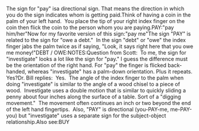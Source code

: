 The sign for "pay" isa directional sign. That means the direction in which you do the sign 
indicates whom is getting paid.Think of having a coin in the palm of your left hand.  You place the tip
of your right index finger on the coin then flick the coin to the
person whom you are paying.PAY:"pay him/her"Now for my favorite version of this sign:"pay me"The sign "PAY" is related to the sign for "owe a debt."  In 
the sign "debt" or "owe" the index finger jabs the palm twice as if saying, "Look, it says right
here that you owe me money!"DEBT / OWE:NOTES:Question from Scott:  To me, the sign for "investigate" looks a lot like 
the sign for "pay." I guess the difference must be the orientation of the right hand. For 
"pay" the finger is flicked back-handed, whereas "investigate" has a palm-down 
orientation. Plus it repeats. Yes?Dr. Bill replies:  Yes.  The angle of the index finger to the palm 
when doing "investigate" is similar to the angle of a wood chisel to a piece 
of wood.  Investigate uses a double motion that is similar to quickly 
sliding a penny about four inches along the surface of a table. Sort of a 
"digging movement."  The movement often continues an inch or two beyond 
the end of the left hand fingertips.  Also, "PAY" is directional 
(you-PAY-me, me-PAY-you) but "investigate" uses a separate sign for the 
subject-object relationship.Also see:BUY